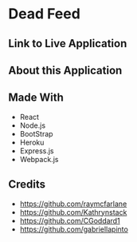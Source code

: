 # Dead Feed

## Link to Live Application


## About this Application


## Made With
* React
* Node.js
* BootStrap
* Heroku
* Express.js
* Webpack.js

## Credits
* https://github.com/raymcfarlane
* https://github.com/Kathrynstack
* https://github.com/CGoddard1
* https://github.com/gabriellapinto


